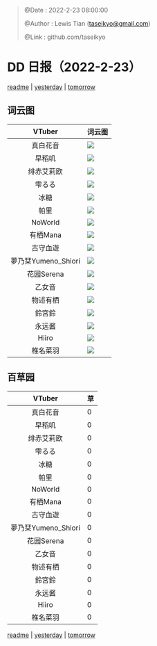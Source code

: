 > @Date    : 2022-2-23 08:00:00
>
> @Author  : Lewis Tian (taseikyo@gmail.com)
>
> @Link    : github.com/taseikyo

# DD 日报（2022-2-23）

[readme](../README.md) | [yesterday](2022-2-22.md) | [tomorrow](2022-2-24.md)

## 词云图

|VTuber|词云图|
|:-:|-|
|真白花音|![](../../images/daily/21402309_2022-2-23_purge_wordcloud.png)|
|早稻叽|![](../../images/daily/41682_2022-2-23_purge_wordcloud.png)|
|绯赤艾莉欧|![](../../images/daily/21396545_2022-2-23_purge_wordcloud.png)|
|雫るる|![](../../images/daily/21013446_2022-2-23_purge_wordcloud.png)|
|冰糖|![](../../images/daily/876396_2022-2-23_purge_wordcloud.png)|
|帕里|![](../../images/daily/4895312_2022-2-23_purge_wordcloud.png)|
|NoWorld|![](../../images/daily/21448649_2022-2-23_purge_wordcloud.png)|
|有栖Mana|![](../../images/daily/6542258_2022-2-23_purge_wordcloud.png)|
|古守血遊|![](../../images/daily/8725120_2022-2-23_purge_wordcloud.png)|
|夢乃栞Yumeno_Shiori|![](../../images/daily/14052636_2022-2-23_purge_wordcloud.png)|
|花园Serena|![](../../images/daily/14327465_2022-2-23_purge_wordcloud.png)|
|乙女音|![](../../images/daily/21320551_2022-2-23_purge_wordcloud.png)|
|物述有栖|![](../../images/daily/21449083_2022-2-23_purge_wordcloud.png)|
|鈴宮鈴|![](../../images/daily/21685677_2022-2-23_purge_wordcloud.png)|
|永远酱|![](../../images/daily/21701071_2022-2-23_purge_wordcloud.png)|
|Hiiro|![](../../images/daily/21919321_2022-2-23_purge_wordcloud.png)|
|椎名菜羽|![](../../images/daily/22347054_2022-2-23_purge_wordcloud.png)|

## 百草园

|VTuber|草|
|:-:|-|
|真白花音|0|
|早稻叽|0|
|绯赤艾莉欧|0|
|雫るる|0|
|冰糖|0|
|帕里|0|
|NoWorld|0|
|有栖Mana|0|
|古守血遊|0|
|夢乃栞Yumeno_Shiori|0|
|花园Serena|0|
|乙女音|0|
|物述有栖|0|
|鈴宮鈴|0|
|永远酱|0|
|Hiiro|0|
|椎名菜羽|0|

[readme](../README.md) | [yesterday](2022-2-22.md) | [tomorrow](2022-2-24.md)
